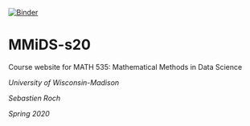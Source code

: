 [![Binder](https://mybinder.org/badge_logo.svg)](https://mybinder.org/v2/gh/sebroc/MMiDS-s20/master)

# MMiDS-s20

Course website for MATH 535: Mathematical Methods in Data Science

*University of Wisconsin-Madison*

*Sebastien Roch*

*Spring 2020*
